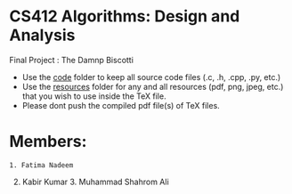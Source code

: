 # CS412 Algorithms: Design and Analysis
Final Project : <Insert Project Name Here>
The Damnp Biscotti
	
- Use the [code](/code) folder to keep all source code files (.c, .h, .cpp, .py, etc.)
- Use the [resources](/resources) folder for any and all resources (pdf, png, jpeg, etc.) that you wish to use inside the TeX file.
- Please dont push the compiled pdf file(s) of TeX files.

# Members: 
	1. Fatima Nadeem
  2. Kabir Kumar
	3. Muhammad Shahrom Ali

